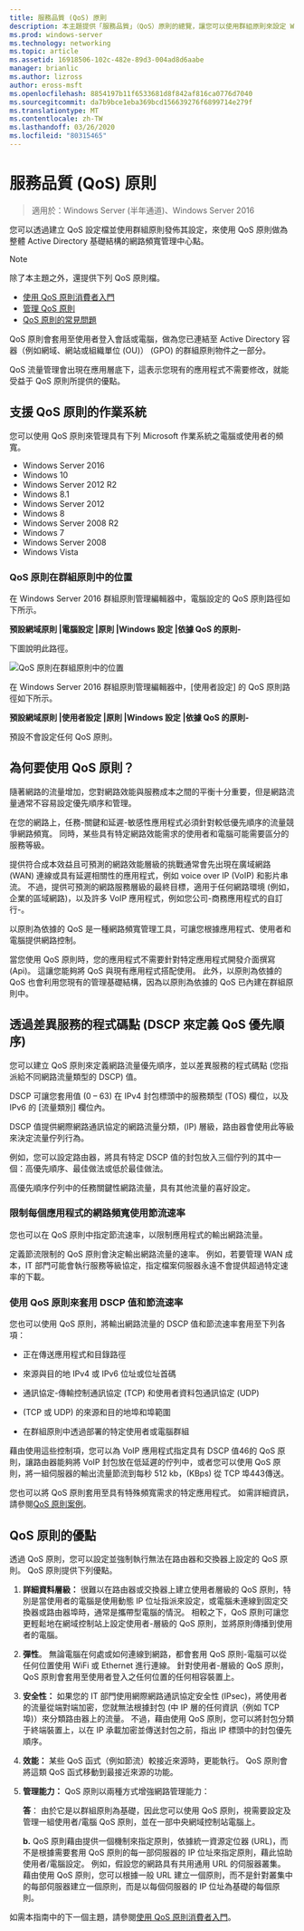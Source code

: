 ```yaml
---
title: 服務品質 (QoS) 原則
description: 本主題提供「服務品質」（QoS）原則的總覽，讓您可以使用群組原則來設定 Windows Server 2016 中特定應用程式和服務的網路流量頻寬優先順序。
ms.prod: windows-server
ms.technology: networking
ms.topic: article
ms.assetid: 16918506-102c-482e-89d3-004ad8d6aabe
manager: brianlic
ms.author: lizross
author: eross-msft
ms.openlocfilehash: 8854197b11f6533681d8f842af816ca0776d7040
ms.sourcegitcommit: da7b9bce1eba369bcd156639276f6899714e279f
ms.translationtype: MT
ms.contentlocale: zh-TW
ms.lasthandoff: 03/26/2020
ms.locfileid: "80315465"
---
```

# <a name="quality-of-service-qos-policy"></a>服務品質 \(QoS\) 原則

>適用於：Windows Server (半年通道)、Windows Server 2016

您可以透過建立 QoS 設定檔並使用群組原則發佈其設定，來使用 QoS 原則做為整體 Active Directory 基礎結構的網路頻寬管理中心點。

>[!NOTE]
>  除了本主題之外，還提供下列 QoS 原則檔。  
>   
>  - [使用 QoS 原則消費者入門](qos-policy-get-started.md)
>  - [管理 QoS 原則](qos-policy-manage.md)
>  - [QoS 原則的常見問題](qos-policy-faq.md)

QoS 原則會套用至使用者登入會話或電腦，做為您已連結至 Active Directory 容器（例如網域、網站或組織單位 \(OU\)） \(GPO\) 的群組原則物件之一部分。

QoS 流量管理會出現在應用層底下，這表示您現有的應用程式不需要修改，就能受益于 QoS 原則所提供的優點。

## <a name="operating-systems-that-support-qos-policy"></a>支援 QoS 原則的作業系統

您可以使用 QoS 原則來管理具有下列 Microsoft 作業系統之電腦或使用者的頻寬。

- Windows Server 2016
- Windows 10
- Windows Server 2012 R2
- Windows 8.1
- Windows Server 2012
- Windows 8
- Windows Server 2008 R2
- Windows 7
- Windows Server 2008
- Windows Vista

### <a name="location-of-qos-policy-in-group-policy"></a>QoS 原則在群組原則中的位置

在 Windows Server 2016 群組原則管理編輯器中，電腦設定的 QoS 原則路徑如下所示。

**預設網域原則 |電腦設定 |原則 |Windows 設定 |依據 QoS 的原則\-**

下圖說明此路徑。

![QoS 原則在群組原則中的位置](../../media/QoS/QoS-Gp.jpg)

在 Windows Server 2016 群組原則管理編輯器中，[使用者設定] 的 QoS 原則路徑如下所示。

**預設網域原則 |使用者設定 |原則 |Windows 設定 |依據 QoS 的原則\-**

預設不會設定任何 QoS 原則。

## <a name="why-use-qos-policy"></a>為何要使用 QoS 原則？
  
隨著網路的流量增加，您對網路效能與服務成本之間的平衡十分重要，但是網路流量通常不容易設定優先順序和管理。

在您的網路上，任務\-關鍵和延遲\-敏感性應用程式必須針對較低優先順序的流量競爭網路頻寬。 同時，某些具有特定網路效能需求的使用者和電腦可能需要區分的服務等級。

提供符合成本效益且可預測的網路效能層級的挑戰通常會先出現在廣域網路 \(WAN\) 連線或具有延遲相關性的應用程式，例如 voice over IP \(VoIP\) 和影片串流。 不過，提供可預測的網路服務層級的最終目標，適用于任何網路環境 \(例如，企業的區域網路\)，以及許多 VoIP 應用程式，例如您公司\-商務應用程式的自訂行\-。
  
以原則為依據的 QoS 是一種網路頻寬管理工具，可讓您根據應用程式、使用者和電腦提供網路控制。 

當您使用 QoS 原則時，您的應用程式不需要針對特定應用程式開發介面撰寫 \(Api\)。 這讓您能夠將 QoS 與現有應用程式搭配使用。 此外，以原則為依據的 QoS 也會利用您現有的管理基礎結構，因為以原則為依據的 QoS 已內建在群組原則中。

## <a name="define-qos-priority-through-a-differentiated-services-code-point-dscp"></a>透過差異服務的程式碼點 \(DSCP 來定義 QoS 優先順序\)
  
您可以建立 QoS 原則來定義網路流量優先順序，並以差異服務的程式碼點 \(您指派給不同網路流量類型的 DSCP\) 值。 

DSCP 可讓您套用值 \(0 – 63\) 在 IPv4 封包標頭中的服務類型 \(TOS\) 欄位，以及 IPv6 的 [流量類別] 欄位內。 

DSCP 值提供網際網路通訊協定的網路流量分類，\(IP\) 層級，路由器會使用此等級來決定流量佇列行為。 

例如，您可以設定路由器，將具有特定 DSCP 值的封包放入三個佇列的其中一個：高優先順序、最佳做法或低於最佳做法。 

高優先順序佇列中的任務關鍵性網路流量，具有其他流量的喜好設定。

### <a name="limit-network-bandwidth-use-per-application-with-throttle-rate"></a>限制每個應用程式的網路頻寬使用節流速率

您也可以在 QoS 原則中指定節流速率，以限制應用程式的輸出網路流量。

定義節流限制的 QoS 原則會決定輸出網路流量的速率。 例如，若要管理 WAN 成本，IT 部門可能會執行服務等級協定，指定檔案伺服器永遠不會提供超過特定速率的下載。  

### <a name="use-qos-policy-to-apply-dscp-values-and-throttle-rates"></a>使用 QoS 原則來套用 DSCP 值和節流速率

您也可以使用 QoS 原則，將輸出網路流量的 DSCP 值和節流速率套用至下列各項：

- 正在傳送應用程式和目錄路徑

- 來源與目的地 IPv4 或 IPv6 位址或位址首碼

- 通訊協定-傳輸控制通訊協定 \(TCP\) 和使用者資料包通訊協定 \(UDP\)

- \(TCP 或 UDP\) 的來源和目的地埠和埠範圍

- 在群組原則中透過部署的特定使用者或電腦群組

藉由使用這些控制項，您可以為 VoIP 應用程式指定具有 DSCP 值46的 QoS 原則，讓路由器能夠將 VoIP 封包放在低延遲的佇列中，或者您可以使用 QoS 原則，將一組伺服器的輸出流量節流到每秒 512 kb，\(KBps\) 從 TCP 埠443傳送。

您也可以將 QoS 原則套用至具有特殊頻寬需求的特定應用程式。 如需詳細資訊，請參閱[QoS 原則案例](qos-policy-scenarios.md)。
  
## <a name="advantages-of-qos-policy"></a>QoS 原則的優點

透過 QoS 原則，您可以設定並強制執行無法在路由器和交換器上設定的 QoS 原則。 QoS 原則提供下列優點。
  
1. **詳細資料層級：** 很難以在路由器或交換器上建立使用者層級的 QoS 原則，特別是當使用者的電腦是使用動態 IP 位址指派來設定，或電腦未連線到固定交換器或路由器埠時，通常是攜帶型電腦的情況。 相較之下，QoS 原則可讓您更輕鬆地在網域控制站上設定使用者\-層級的 QoS 原則，並將原則傳播到使用者的電腦。
2. **彈性**。 無論電腦在何處或如何連線到網路，都會套用 QoS 原則-電腦可以從任何位置使用 WiFi 或 Ethernet 進行連線。 針對使用者\-層級的 QoS 原則，QoS 原則會套用至使用者登入之任何位置的任何相容裝置上。
3. **安全性：** 如果您的 IT 部門使用網際網路通訊協定安全性 \(IPsec\)，將使用者的流量從端對端加密，您就無法根據封包 \(中 IP 層的任何資訊（例如 TCP 埠\)）來分類路由器上的流量。 不過，藉由使用 QoS 原則，您可以將封包分類于終端裝置上，以在 IP 承載加密並傳送封包之前，指出 IP 標頭中的封包優先順序。
4. **效能：** 某些 QoS 函式（例如節流）較接近來源時，更能執行。 QoS 原則會將這類 QoS 函式移動到最接近來源的功能。
5. **管理能力：** QoS 原則以兩種方式增強網路管理能力：

    **答**： 由於它是以群組原則為基礎，因此您可以使用 QoS 原則，視需要設定及管理一組使用者/電腦 QoS 原則，並在一部中央網域控制站電腦上。

    **b.** QoS 原則藉由提供一個機制來指定原則，依據統一資源定位器 \(URL\)，而不是根據需要套用 QoS 原則的每一部伺服器的 IP 位址來指定原則，藉此協助使用者/電腦設定。 例如，假設您的網路具有共用通用 URL 的伺服器叢集。 藉由使用 QoS 原則，您可以根據一般 URL 建立一個原則，而不是針對叢集中的每部伺服器建立一個原則，而是以每個伺服器的 IP 位址為基礎的每個原則。

如需本指南中的下一個主題，請參閱[使用 QoS 原則消費者入門](qos-policy-get-started.md)。

